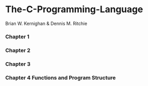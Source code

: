 # The-C-Programming-Language
Brian W. Kernighan &amp; Dennis M. Ritchie 

### Chapter 1
### Chapter 2
### Chapter 3
### Chapter 4 Functions and Program Structure 




